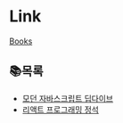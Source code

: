 # Link
[Books](https://app.gitbook.com/o/b0ZXacuQvcKeslZIUAlX/s/OFj7CSlgnb7lcfz50ECg/)

## 📚목록

- [모던 자바스크립트 딥다이브](./DeepDive/README.md)
- [리액트 프로그래밍 정석](./React/README.md)
